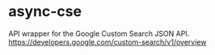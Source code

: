 # async-cse
API wrapper for the Google Custom Search JSON API. https://developers.google.com/custom-search/v1/overview
